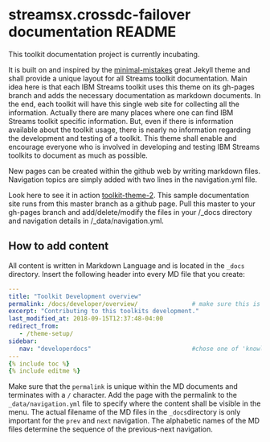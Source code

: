 # streamsx.crossdc-failover documentation README


This toolkit documentation project is currently incubating.

It is built on and inspired by the [minimal-mistakes](https://github.com/mmistakes/minimal-mistakes) great Jekyll theme and shall provide a unique layout for all Streams toolkit documentation.
Main idea here is that each IBM Streams toolkit uses this theme on its gh-pages branch and adds the necessary documentation as markdown documents. 
In the end, each toolkit will have this single web site for collecting all the information. Actually there are many places where one can find IBM Streams toolkit specific information. But, even if there is information available about the toolkit usage, there is nearly no information regarding the development and testing of a toolkit.
This theme shall enable and encourage everyone who is involved in developing and testing IBM Streams toolkits to document as much as possible.

New pages can be created within the github web by writing markdown files. Navigation topics are simply added with two lines in the navigation.yml file.

Look here to see it in action [toolkit-theme-2](https://rnostream.github.io/toolkit-theme-2/). This sample documentation site runs from this master branch as a github page.
Pull this master to your gh-pages branch and add/delete/modify the files in your /_docs directory and navigation details in /_data/navigation.yml.

## How to add content

All content is written in Markdown Language and is located in the `_docs` directory. Insert the following header into every MD file that you create:

```yml
---
title: "Toolkit Development overview"
permalink: /docs/developer/overview/               # make sure this is the same as 'url' in _data/navigation.yml
excerpt: "Contributing to this toolkits development."
last_modified_at: 2018-09-15T12:37:48-04:00
redirect_from:
   - /theme-setup/
sidebar:
   nav: "developerdocs"                            #chose one of 'knowledgedocs', 'userdocs' or 'developerdocs' from navigation.yml
---
{% include toc %}
{% include editme %}
```

Make sure that the `permalink` is unique within the MD documents and terminates with a `/` character. 
Add the page with the permalink to the `_data/navigation.yml` file to specify where the content shall be visible in the menu.
The actual filename of the MD files in the `_docs`directory is only important for the `prev` and `next` navigation. 
The alphabetic names of the MD files determine the sequence of the previous-next navigation.

